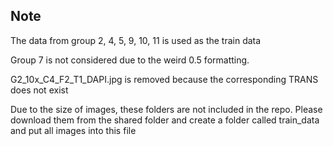 ## Note
The data from group 2, 4, 5, 9, 10, 11 is used as the train data

Group 7 is not considered due to the weird 0.5 formatting.

G2_10x_C4_F2_T1_DAPI.jpg is removed because the corresponding TRANS does not exist

Due to the size of images, these folders are not included in the repo. Please download them from the shared folder and create a folder called train_data and put all images into this file